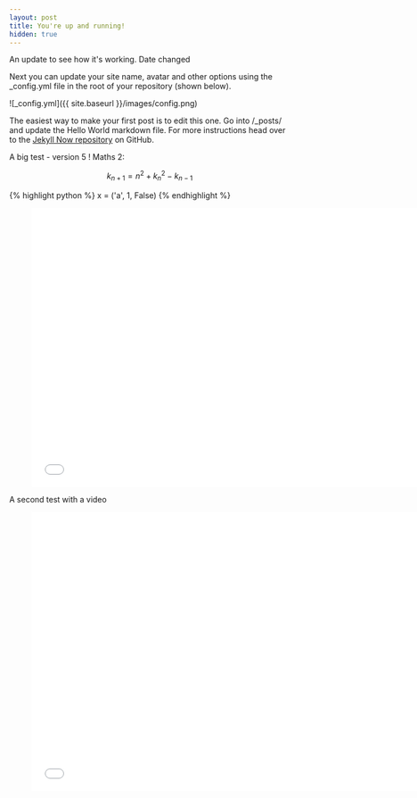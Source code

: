 ```yaml
---
layout: post
title: You're up and running!
hidden: true
---
```


An update to see how it's working. Date changed

<!-- Here is a doc to test how downloading works: [the file]({{ site.url }}/downloads/test2.pdf){:target="_blank"}. -->

Next you can update your site name, avatar and other options using the _config.yml file in the root of your repository (shown below).

![_config.yml]({{ site.baseurl }}/images/config.png)

The easiest way to make your first post is to edit this one. Go into /_posts/ and update the Hello World markdown file. For more instructions head over to the [Jekyll Now repository](https://github.com/barryclark/jekyll-now) on GitHub.

A big test - version 5 !
Maths 2: 

$$k_{n+1} = n^2 + k_n^2 - k_{n-1}$$

{% highlight python %}
x = ('a', 1, False)
{% endhighlight %}

<figure class="video_container">
  <iframe src="../downloads/graph_test1.html" frameborder="0" width="725" height="500"> </iframe>
</figure>

A second test with a video

<figure class="video_container">
  <iframe src="../downloads/test_video.mp4" frameborder="0" width="725" height="500"> </iframe>
</figure>